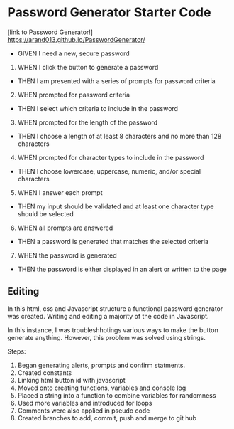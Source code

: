 # Password Generator Starter Code

[link to Password Generator!] https://arand013.github.io/PasswordGenerator/


* GIVEN I need a new, secure password
1. WHEN I click the button to generate a password 
* THEN I am presented with a series of prompts for password criteria
2. WHEN prompted for password criteria
* THEN I select which criteria to include in the password
3. WHEN prompted for the length of the password
* THEN I choose a length of at least 8 characters and no more than 128 characters
4. WHEN prompted for character types to include in the password
* THEN I choose lowercase, uppercase, numeric, and/or special characters
5. WHEN I answer each prompt
* THEN my input should be validated and at least one character type should be selected
6. WHEN all prompts are answered
* THEN a password is generated that matches the selected criteria
7. WHEN the password is generated
* THEN the password is either displayed in an alert or written to the page

## Editing
 In this html, css and Javascript structure a functional password generator was created. Writing and editing a majority of the code in Javascript.  
 
 In this instance, I was troubleshhotings various ways to make the button generate anything. 
 However, this problem was solved using strings. 

 Steps:
 1. Began generating alerts, prompts and confirm statments.
 2. Created constants 
 3. Linking html button id with javascript
 4. Moved onto creating functions, variables and console log
 5. Placed a string into a function to combine variables for randomness
 6. Used more variables and introduced for loops
 7. Comments were also applied in pseudo code
 8. Created branches to add, commit, push and merge to git hub

